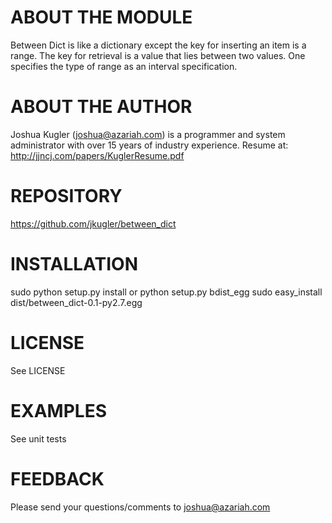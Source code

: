 ABOUT THE MODULE
================
Between Dict is like a dictionary except the key for inserting an item is a
range. The key for retrieval is a value that lies between two values.
One specifies the type of range as an interval specification.

ABOUT THE AUTHOR
================
Joshua Kugler (joshua@azariah.com) is a programmer and system administrator
with over 15 years of industry experience.
Resume at: http://jjncj.com/papers/KuglerResume.pdf


REPOSITORY
==========
https://github.com/jkugler/between_dict

INSTALLATION
============
sudo python setup.py install
or
python setup.py bdist_egg
sudo easy_install dist/between_dict-0.1-py2.7.egg

LICENSE
=======
See LICENSE

EXAMPLES
========
See unit tests

FEEDBACK
========
Please send your questions/comments to joshua@azariah.com
